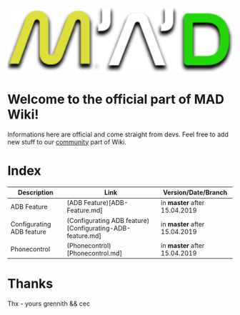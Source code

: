 ![MAD_trans_1](images/MAD_trans_1.png)

# Welcome to the official part of MAD Wiki!
Informations here are official and come straight from devs.
Feel free to add new stuff to our [community](/community) part of Wiki.

# Index


Description | Link | Version/Date/Branch
------------ | ------------- | -------------
ADB Feature | (ADB Feature)[ADB-Feature.md] | in **master** after 15.04.2019
Configurating ADB feature | (Configurating ADB feature)[Configurating-ADB-feature.md] | in **master** after 15.04.2019
Phonecontrol | (Phonecontrol)[Phonecontrol.md] | in **master** after 15.04.2019

# Thanks
Thx - yours grennith && cec
